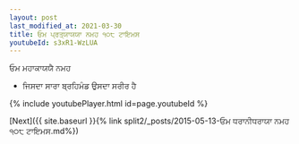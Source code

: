 ```yaml
---
layout: post
last_modified_at: 2021-03-30
title: ਓਮ ਪ੍ਰਤ੍ਯਾਯਯਾ ਨਮਹ ੧੦੮ ਟਾਇਮਸ
youtubeId: s3xR1-WzLUA
---
```

 
 
 ਓਮ ਮਹਾਕਾਯਯੈ ਨਮਹ  
 
 -  ਜਿਸਦਾ ਸਾਰਾ ਬ੍ਰਹਿਮੰਡ ਉਸਦਾ ਸਰੀਰ ਹੈ 
 
  
 
  
 
 
 
 
 
 


{% include youtubePlayer.html id=page.youtubeId %}
 
[Next]({{ site.baseurl }}{% link  split2/_posts/2015-05-13-ਓਮ ਧਰਾਨੀਧਰਾਯਾ ਨਮਹ ੧੦੮ ਟਾਇਮਸ.md%})
 
